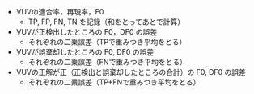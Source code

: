 - VUVの適合率，再現率，F0
  - TP, FP, FN, TN を記録（和をとってあとで計算）
- VUVが正検出したところの F0，DF0 の誤差
  - それぞれの二乗誤差（TPで重みつき平均をとる）
- VUVが誤棄却したところの F0, DF0 の誤差
  - それぞれの二乗誤差（FNで重みつき平均をとる）
- VUVの正解が正（正検出と誤棄却したところの合計）の F0, DF0 の誤差
  - それぞれの二乗誤差（TP+FNで重みつき平均をとる）

